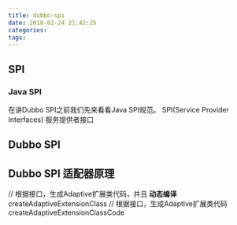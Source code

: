 ```yaml
---
title: dubbo-spi
date: 2018-02-24 21:42:25
categories:
tags:
---
```


## SPI

### Java SPI
在讲Dubbo SPI之前我们先来看看Java SPI规范。
SPI(Service Provider Interfaces) 服务提供者接口

## Dubbo SPI

## Dubbo SPI 适配器原理

// 根据接口，生成Adaptive扩展类代码，并且 **动态编译**
createAdaptiveExtensionClass
// 根据接口，生成Adaptive扩展类代码
createAdaptiveExtensionClassCode
